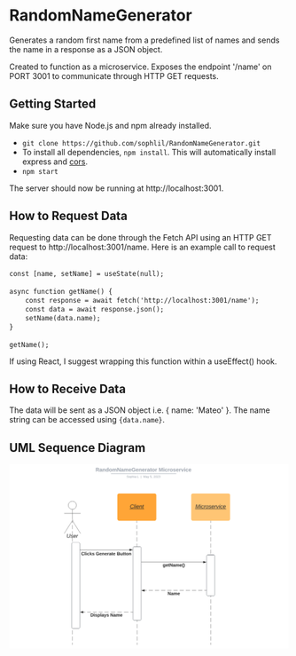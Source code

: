 # RandomNameGenerator

Generates a random first name from a predefined list of names and sends the name in a response as a JSON object.

Created to function as a microservice. Exposes the endpoint '/name' on PORT 3001 to communicate through HTTP GET requests.

## Getting Started

Make sure you have Node.js and npm already installed.
- `git clone https://github.com/sophlil/RandomNameGenerator.git`
- To install all dependencies, `npm install`. This will automatically install express and [cors](https://www.npmjs.com/package/cors).
- `npm start`

The server should now be running at http://localhost:3001.

## How to Request Data

Requesting data can be done through the Fetch API using an HTTP GET request to http://localhost:3001/name. Here is an example call to request data:

```   
const [name, setName] = useState(null);

async function getName() {
    const response = await fetch('http://localhost:3001/name');
    const data = await response.json();
    setName(data.name);
}

getName();
```

  If using React, I suggest wrapping this function within a useEffect() hook.

  ## How to Receive Data

  The data will be sent as a JSON object i.e. { name: 'Mateo' }. The name string can be accessed using 
  `{data.name}`.

  ## UML Sequence Diagram

  ![image info](/GenerateRandomName%20Microservice%20UML.png)

